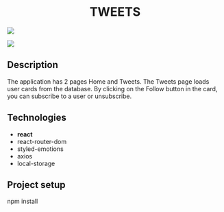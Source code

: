 <h1 align='center'>TWEETS</h2>

![](C:/Users/User/Downloads/1.jpg)

<img src="file:///" />

## Description
The application has 2 pages Home and Tweets. The Tweets page loads user cards from the database. By clicking on the Follow button in the card, you can subscribe to a user or unsubscribe.

## Technologies
- **react**
- react-router-dom
- styled-emotions
- axios
- local-storage


## Project setup

npm install


